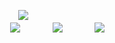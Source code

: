 



ㅤㅤㅤㅤㅤㅤㅤㅤㅤㅤㅤㅤㅤㅤㅤㅤ[![](https://media.discordapp.net/attachments/1080024016909258822/1298819556503982121/Untitled13_20241023191037.png?ex=671af379&is=6719a1f9&hm=aa61f05ea6f7f614084c4eb58ed92efdccfdf4b5225888a0511fbadd197db555&=&format=webp&quality=lossless&width=462&height=462)](https://rentry.co/waltenfiles)
ㅤㅤㅤㅤㅤㅤㅤㅤㅤㅤㅤ
ㅤㅤㅤㅤㅤㅤㅤ
ㅤㅤㅤㅤㅤㅤㅤㅤㅤㅤㅤㅤㅤㅤㅤㅤㅤ![](https://images-wixmp-ed30a86b8c4ca887773594c2.wixmp.com/f/c9f7a4a1-173d-4f42-826f-cfd46dc51084/d3cg6vx-07ca1724-0a8a-48da-a5ed-220fafdd2a0d.png?token=eyJ0eXAiOiJKV1QiLCJhbGciOiJIUzI1NiJ9.eyJzdWIiOiJ1cm46YXBwOjdlMGQxODg5ODIyNjQzNzNhNWYwZDQxNWVhMGQyNmUwIiwiaXNzIjoidXJuOmFwcDo3ZTBkMTg4OTgyMjY0MzczYTVmMGQ0MTVlYTBkMjZlMCIsIm9iaiI6W1t7InBhdGgiOiJcL2ZcL2M5ZjdhNGExLTE3M2QtNGY0Mi04MjZmLWNmZDQ2ZGM1MTA4NFwvZDNjZzZ2eC0wN2NhMTcyNC0wYThhLTQ4ZGEtYTVlZC0yMjBmYWZkZDJhMGQucG5nIn1dXSwiYXVkIjpbInVybjpzZXJ2aWNlOmZpbGUuZG93bmxvYWQiXX0.fn38CntUK6K3CRj0oQY09yqXUFFBjvUdF99MYEX8_ic)ㅤㅤㅤㅤ![](https://images-wixmp-ed30a86b8c4ca887773594c2.wixmp.com/f/050c3e0c-1f5d-4f41-9c4b-a28246506d9d/dhn3fc3-9593ab44-0b6d-4b6a-9800-a606269cd6fa.png?token=eyJ0eXAiOiJKV1QiLCJhbGciOiJIUzI1NiJ9.eyJzdWIiOiJ1cm46YXBwOjdlMGQxODg5ODIyNjQzNzNhNWYwZDQxNWVhMGQyNmUwIiwiaXNzIjoidXJuOmFwcDo3ZTBkMTg4OTgyMjY0MzczYTVmMGQ0MTVlYTBkMjZlMCIsIm9iaiI6W1t7InBhdGgiOiJcL2ZcLzA1MGMzZTBjLTFmNWQtNGY0MS05YzRiLWEyODI0NjUwNmQ5ZFwvZGhuM2ZjMy05NTkzYWI0NC0wYjZkLTRiNmEtOTgwMC1hNjA2MjY5Y2Q2ZmEucG5nIn1dXSwiYXVkIjpbInVybjpzZXJ2aWNlOmZpbGUuZG93bmxvYWQiXX0.z--kXzN-rNxBGCRDbg-EEZmKtraJpRykrR4KXD43T2k)ㅤㅤㅤㅤ![](https://images-wixmp-ed30a86b8c4ca887773594c2.wixmp.com/f/3a0c25a1-c03f-4f25-90a4-fc08b52d01f1/dhtcw0k-60d4d500-b13d-4024-9848-ab62bd2b8391.png?token=eyJ0eXAiOiJKV1QiLCJhbGciOiJIUzI1NiJ9.eyJzdWIiOiJ1cm46YXBwOjdlMGQxODg5ODIyNjQzNzNhNWYwZDQxNWVhMGQyNmUwIiwiaXNzIjoidXJuOmFwcDo3ZTBkMTg4OTgyMjY0MzczYTVmMGQ0MTVlYTBkMjZlMCIsIm9iaiI6W1t7InBhdGgiOiJcL2ZcLzNhMGMyNWExLWMwM2YtNGYyNS05MGE0LWZjMDhiNTJkMDFmMVwvZGh0Y3cway02MGQ0ZDUwMC1iMTNkLTQwMjQtOTg0OC1hYjYyYmQyYjgzOTEucG5nIn1dXSwiYXVkIjpbInVybjpzZXJ2aWNlOmZpbGUuZG93bmxvYWQiXX0.T0cUeL8HgBqoTWPIZ_ykMhJaMM-hFNmb9qBtkuoWgTY)ㅤㅤㅤㅤ
ㅤㅤㅤㅤㅤ
ㅤㅤㅤㅤㅤㅤ
ㅤㅤㅤㅤㅤㅤㅤ

